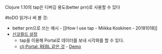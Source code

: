Clojure 1.10의 tap은 디버깅 용도(better prn)로 사용할 수 있다

#toDO  읽거나 써 볼 것:
- better prn으로 쓰는 예시 - [[How I use tap - Miikka Koskinen - 20181018]]
- [신코필드 설정](https://github.com/seancorfield/vscode-calva-setup)
  - tap을 이용해 Portal로 데이터를 보내 시각화를 할 수 있다.
  - [clj Portal: REBL 같은 것](https://github.com/djblue/portal) - [Demo](https://www.youtube.com/watch?v=Tj-iyDo3bq0) 